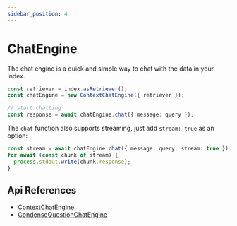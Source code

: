 ```yaml
---
sidebar_position: 4
---
```


# ChatEngine

The chat engine is a quick and simple way to chat with the data in your index.

```typescript
const retriever = index.asRetriever();
const chatEngine = new ContextChatEngine({ retriever });

// start chatting
const response = await chatEngine.chat({ message: query });
```

The `chat` function also supports streaming, just add `stream: true` as an option:

```typescript
const stream = await chatEngine.chat({ message: query, stream: true });
for await (const chunk of stream) {
  process.stdout.write(chunk.response);
}
```

## Api References

- [ContextChatEngine](../../api/classes/ContextChatEngine.md)
- [CondenseQuestionChatEngine](../../api/classes/ContextChatEngine.md)
